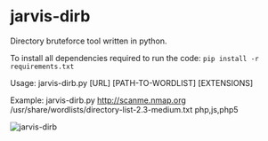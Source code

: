 # jarvis-dirb
Directory bruteforce tool written in python.

To install all dependencies required to run the code: ```pip install -r requirements.txt ```

Usage: jarvis-dirb.py [URL] [PATH-TO-WORDLIST] [EXTENSIONS]

Example: jarvis-dirb.py http://scanme.nmap.org /usr/share/wordlists/directory-list-2.3-medium.txt php,js,php5

![jarvis-dirb](https://user-images.githubusercontent.com/83036320/175301937-d2833e21-d1f1-4b1f-9237-aad4d9b826df.png)
